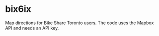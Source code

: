 # bix6ix
Map directions for Bike Share Toronto users. The code uses the Mapbox API and needs an API key.
